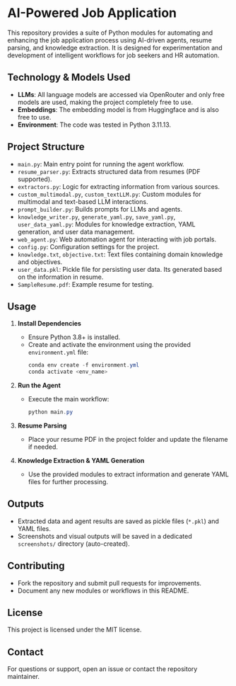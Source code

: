 # AI-Powered Job Application

This repository provides a suite of Python modules for automating and enhancing the job application process using AI-driven agents, resume parsing, and knowledge extraction. It is designed for experimentation and development of intelligent workflows for job seekers and HR automation.

## Technology & Models Used

- **LLMs**: All language models are accessed via OpenRouter and only free models are used, making the project completely free to use.
- **Embeddings**: The embedding model is from Huggingface and is also free to use.
- **Environment**: The code was tested in Python 3.11.13.


## Project Structure

- `main.py`: Main entry point for running the agent workflow.
- `resume_parser.py`: Extracts structured data from resumes (PDF supported).
- `extractors.py`: Logic for extracting information from various sources.
- `custom_multimodal.py`, `custom_textLLM.py`: Custom modules for multimodal and text-based LLM interactions.
- `prompt_builder.py`: Builds prompts for LLMs and agents.
- `knowledge_writer.py`, `generate_yaml.py`, `save_yaml.py`, `user_data_yaml.py`: Modules for knowledge extraction, YAML generation, and user data management.
- `web_agent.py`: Web automation agent for interacting with job portals.
- `config.py`: Configuration settings for the project.
- `knowledge.txt`, `objective.txt`: Text files containing domain knowledge and objectives.
- `user_data.pkl`: Pickle file for persisting user data. Its generated based on the information in resume.
- `SampleResume.pdf`: Example resume for testing.

## Usage

1. **Install Dependencies**
    - Ensure Python 3.8+ is installed.
    - Create and activate the environment using the provided `environment.yml` file:
       ```powershell
       conda env create -f environment.yml
       conda activate <env_name>
       ```

2. **Run the Agent**
   - Execute the main workflow:
     ```powershell
     python main.py
     ```

3. **Resume Parsing**
   - Place your resume PDF in the project folder and update the filename if needed.

4. **Knowledge Extraction & YAML Generation**
   - Use the provided modules to extract information and generate YAML files for further processing.

## Outputs
- Extracted data and agent results are saved as pickle files (`*.pkl`) and YAML files.
- Screenshots and visual outputs will be saved in a dedicated `screenshots/` directory (auto-created).

## Contributing
- Fork the repository and submit pull requests for improvements.
- Document any new modules or workflows in this README.

## License
This project is licensed under the MIT license.

## Contact
For questions or support, open an issue or contact the repository maintainer.
